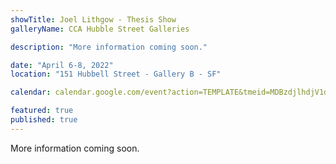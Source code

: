 ```yaml
---
showTitle: Joel Lithgow - Thesis Show
galleryName: CCA Hubble Street Galleries

description: "More information coming soon."

date: "April 6-8, 2022"
location: "151 Hubbell Street - Gallery B - SF"

calendar: calendar.google.com/event?action=TEMPLATE&tmeid=MDBzdjlhdjV1dW1qdWZ1YzUwbDU3azNwcnIgamxpdGhnb3dAY2NhLmVkdQ&tmsrc=jlithgow%40cca.edu

featured: true
published: true
---
```

More information coming soon.

